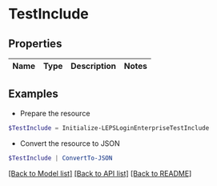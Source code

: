 # TestInclude
## Properties

Name | Type | Description | Notes
------------ | ------------- | ------------- | -------------

## Examples

- Prepare the resource
```powershell
$TestInclude = Initialize-LEPSLoginEnterpriseTestInclude 
```

- Convert the resource to JSON
```powershell
$TestInclude | ConvertTo-JSON
```

[[Back to Model list]](../README.md#documentation-for-models) [[Back to API list]](../README.md#documentation-for-api-endpoints) [[Back to README]](../README.md)

